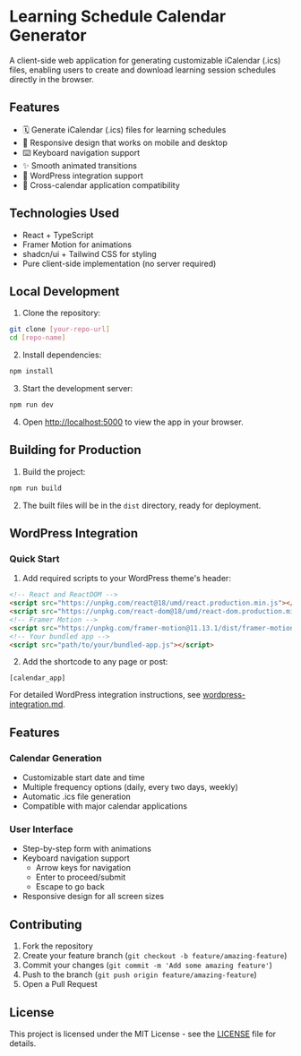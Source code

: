 # Learning Schedule Calendar Generator

A client-side web application for generating customizable iCalendar (.ics) files, enabling users to create and download learning session schedules directly in the browser.

## Features

- 🗓️ Generate iCalendar (.ics) files for learning schedules
- 📱 Responsive design that works on mobile and desktop
- ⌨️ Keyboard navigation support
- ✨ Smooth animated transitions
- 🔌 WordPress integration support
- 📅 Cross-calendar application compatibility

## Technologies Used

- React + TypeScript
- Framer Motion for animations
- shadcn/ui + Tailwind CSS for styling
- Pure client-side implementation (no server required)

## Local Development

1. Clone the repository:
```bash
git clone [your-repo-url]
cd [repo-name]
```

2. Install dependencies:
```bash
npm install
```

3. Start the development server:
```bash
npm run dev
```

4. Open [http://localhost:5000](http://localhost:5000) to view the app in your browser.

## Building for Production

1. Build the project:
```bash
npm run build
```

2. The built files will be in the `dist` directory, ready for deployment.

## WordPress Integration

### Quick Start

1. Add required scripts to your WordPress theme's header:
```html
<!-- React and ReactDOM -->
<script src="https://unpkg.com/react@18/umd/react.production.min.js"></script>
<script src="https://unpkg.com/react-dom@18/umd/react-dom.production.min.js"></script>
<!-- Framer Motion -->
<script src="https://unpkg.com/framer-motion@11.13.1/dist/framer-motion.min.js"></script>
<!-- Your bundled app -->
<script src="path/to/your/bundled-app.js"></script>
```

2. Add the shortcode to any page or post:
```
[calendar_app]
```

For detailed WordPress integration instructions, see [wordpress-integration.md](wordpress-integration.md).

## Features

### Calendar Generation
- Customizable start date and time
- Multiple frequency options (daily, every two days, weekly)
- Automatic .ics file generation
- Compatible with major calendar applications

### User Interface
- Step-by-step form with animations
- Keyboard navigation support
  - Arrow keys for navigation
  - Enter to proceed/submit
  - Escape to go back
- Responsive design for all screen sizes

## Contributing

1. Fork the repository
2. Create your feature branch (`git checkout -b feature/amazing-feature`)
3. Commit your changes (`git commit -m 'Add some amazing feature'`)
4. Push to the branch (`git push origin feature/amazing-feature`)
5. Open a Pull Request

## License

This project is licensed under the MIT License - see the [LICENSE](LICENSE) file for details.

